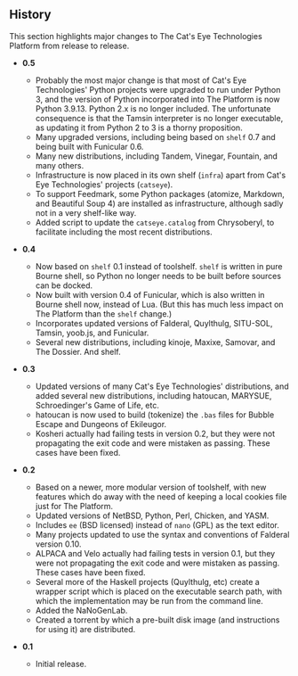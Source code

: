 History
-------

This section highlights major changes to The Cat's Eye Technologies Platform
from release to release.

*   **0.5**
    *   Probably the most major change is that most of Cat's Eye
        Technologies' Python projects were upgraded to run under Python 3,
        and the version of Python incorporated into The Platform is now
        Python 3.9.13.  Python 2.x is no longer included.  The unfortunate
        consequence is that the Tamsin interpreter is no longer executable,
        as updating it from Python 2 to 3 is a thorny proposition.
    *   Many upgraded versions, including being based on `shelf` 0.7 and
        being built with Funicular 0.6.
    *   Many new distributions, including Tandem, Vinegar, Fountain, and
        many others.
    *   Infrastructure is now placed in its own shelf (`infra`) apart
        from Cat's Eye Technologies' projects (`catseye`).
    *   To support Feedmark, some Python packages (atomize, Markdown,
        and Beautiful Soup 4) are installed as infrastructure, although
        sadly not in a very shelf-like way.
    *   Added script to update the `catseye.catalog` from Chrysoberyl,
        to facilitate including the most recent distributions.

*   **0.4**
    *   Now based on `shelf` 0.1 instead of toolshelf.  `shelf` is written
        in pure Bourne shell, so Python no longer needs to be built before
        sources can be docked.
    *   Now built with version 0.4 of Funicular, which is also written
        in Bourne shell now, instead of Lua.  (But this has much less
        impact on The Platform than the `shelf` change.)
    *   Incorporates updated versions of Falderal, Quylthulg, SITU-SOL,
        Tamsin, yoob.js, and Funicular.
    *   Several new distributions, including kinoje, Maxixe, Samovar,
        and The Dossier.  And shelf.

*   **0.3**
    *   Updated versions of many Cat's Eye Technologies' distributions,
        and added several new distributions, including hatoucan, MARYSUE,
        Schroedinger's Game of Life, etc.
    *   hatoucan is now used to build (tokenize) the `.bas` files for
        Bubble Escape and Dungeons of Ekileugor. 
    *   Kosheri actually had failing tests in version 0.2, but they
        were not propagating the exit code and were mistaken as passing.
        These cases have been fixed.

*   **0.2**
    *   Based on a newer, more modular version of toolshelf, with new features
        which do away with the need of keeping a local cookies file just
        for The Platform.
    *   Updated versions of NetBSD, Python, Perl, Chicken, and YASM.
    *   Includes `ee` (BSD licensed) instead of `nano` (GPL) as the text
        editor.
    *   Many projects updated to use the syntax and conventions of
        Falderal version 0.10.
    *   ALPACA and Velo actually had failing tests in version 0.1, but they
        were not propagating the exit code and were mistaken as passing.
        These cases have been fixed.
    *   Several more of the Haskell projects (Quylthulg, etc) create a
        wrapper script which is placed on the executable search path, with
        which the implementation may be run from the command line.
    *   Added the NaNoGenLab.
    *   Created a torrent by which a pre-built disk image (and instructions
        for using it) are distributed.

*   **0.1**
    *   Initial release.

